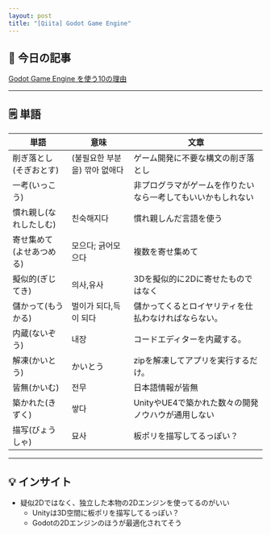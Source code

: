 ```yaml
---
layout: post
title: "[Qiita] Godot Game Engine"
---
```


## 📖 今日の記事  
[Godot Game Engine を使う10の理由](https://qiita.com/harumaxy/items/85930db188c8ca43bac8)

---

## 🗒️ 単語

| 単語            | 意味                | 文章                             |
| ------------- | ----------------- | ------------------------------ |
| 削ぎ落とし(そぎおとす)  | (불필요한 부분을) 깎아 없애다 | ゲーム開発に不要な構文の削ぎ落とし              |
| 一考(いっこう)      |                   | 非プログラマがゲームを作りたいなら一考してもいいかもしれない |
| 慣れ親し(なれしたしむ)  | 친숙해지다             | 慣れ親しんだ言語を使う                    |
| 寄せ集めて(よせあつめる) | 모으다; 긁어모으다        | 複数を寄せ集めて                       |
| 擬似的(ぎじてき)     | 의사,유사             | 3Dを擬似的に2Dに寄せたものではなく            |
| 儲かって(もうかる)    | 벌이가 되다,득이 되다      | 儲かってくるとロイヤリティを仕払わなければならない。     |
| 内蔵(ないぞう)      | 내장                | コードエディターを内蔵する。                 |
| 解凍(かいとう)      | かいとう              | zipを解凍してアプリを実行するだけ。            |
| 皆無(かいむ)       | 전무                | 日本語情報が皆無                       |
| 築かれた(きずく)     | 쌓다                | UnityやUE4で築かれた数々の開発ノウハウが通用しない  |
| 描写(びょうしゃ)     | 묘사                | 板ポリを描写してるっぽい？                  |



---

## 💡 インサイト

- 疑似2Dではなく、独立した本物の2Dエンジンを使ってるのがいい
    - Unityは3D空間に板ポリを描写してるっぽい？
    - Godotの2Dエンジンのほうが最適化されてそう


